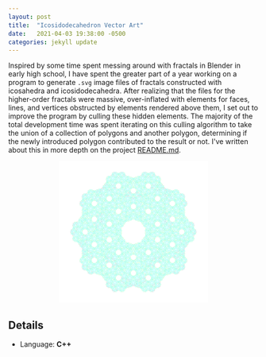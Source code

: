 ```yaml
---
layout: post
title:  "Icosidodecahedron Vector Art"
date:   2021-04-03 19:38:00 -0500
categories: jekyll update
---
```


Inspired by some time spent messing around with fractals in Blender in early high school, I have spent the greater part of a year working on a program to generate `.svg` image files of fractals constructed with icosahedra and icosidodecahedra. After realizing that the files for the higher-order fractals were massive, over-inflated with elements for faces, lines, and vertices obstructed by elements rendered above them, I set out to improve the program by culling these hidden elements. The majority of the total development time was spent iterating on this culling algorithm to take the union of a collection of polygons and another polygon, determining if the newly introduced polygon contributed to the result or not. I've written about this in more depth on the project [README.md](https://github.com/ClydeHobart/IcosidodecahedronVectorArt/blob/main/README.md).

<div style="text-align:center"><a href="https://github.com/ClydeHobart/IcosidodecahedronVectorArt">
    <img
        src="/assets/icosidodecahedron-vector-art/Icosidodecahedron_5FoldSymmetry_3.png"
        alt="Iteration 3 of the icosidodecahedron fractal, viewed from the perspective with 5-fold rotational symmetry. It's mostly cyan with a large quasi-circular hole in the center. Various other holes can be seen, forming pentagons and dodecagons with the other holes"
        title="The IcosidodecahedronVectorArt project repo on GitHub"
        width="300px"/>
</a></div>

## Details

* Language: **C++**
